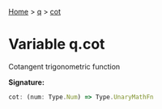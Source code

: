 [Home](../../../index.md) &gt; [q](../../q.md) &gt; [cot](./cot.md)

# Variable q.cot

Cotangent trigonometric function

<b>Signature:</b>

```typescript
cot: (num: Type.Num) => Type.UnaryMathFn
```
